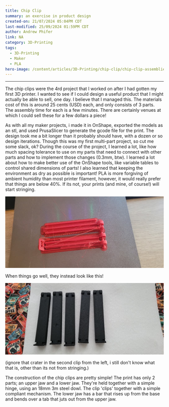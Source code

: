 ```yaml
---
title: Chip Clip
summary: an exercise in product design
created-on: 21/07/2024 05:04PM CDT
last-modified: 25/09/2024 01:59PM CDT
author: Andrew Phifer
link: NA
category: 3D-Printing
tags:
  - 3D-Printing
  - Maker
  - PLA
hero-image: /content/articles/3D-Printing/chip-clip/chip-clip-assemblies-multiple.jpg
---
```



----
The chip clips were the 4rd project that I worked on after I had gotten my first 3D printer.  I wanted to see if I could design a useful product that I might actually be able to sell, one day.  I believe that I managed this.  The materials cost of this is around 25 cents (USD) each, and only consists of 3 parts.  The assembly time for each is a few minutes.  There are certainly venues at which I could sell these for a few dollars a piece!  

As with all my maker projects, i made it in OnShape, exported the models as an stl, and used PrusaSlicer to generate the gcode file for the print.  The design took me a bit longer than it probably should have, with a dozen or so design iterations.  Though this was my first multi-part project, so cut me some slack, ok?  During the course of the project, I learned a lot, like how much spacing tolerance to use on my parts that need to connect with other parts and how to implement those changes (0.3mm, btw).  I learned a lot about how to make better use of the OnShape tools, like variable tables to control shared dimensions of parts!  I also learned that keeping the environment as dry as possible is important!  PLA is more forgiving of ambient humidity than most printer filament, however, it would really prefer that things are below 40%.  If its not, your prints (and mine, of course!) will start stringing. 

![failed print from bad stringing](/content/articles/3D-Printing/chip-clip/chip-clip-print-fail.jpg)

When things go well, they instead look like this!

![successful print set](/content/articles/3D-Printing/chip-clip/chip-clip-assemblies-multiple.jpg)

(ignore that crater in the second clip from the left, i still don't know what that is, other than its not from stringing.)

The construction of the chip clips are pretty simple!  The print has only 2 parts; an upper jaw and a lower jaw.  They're held together with a simple hinge, using an 18mm 3m steel dowl.  The clip 'clips' together with a simple compliant mechanism.  The lower jaw has a bar that rises up from the base and bends over a tab that juts out from the upper jaw.